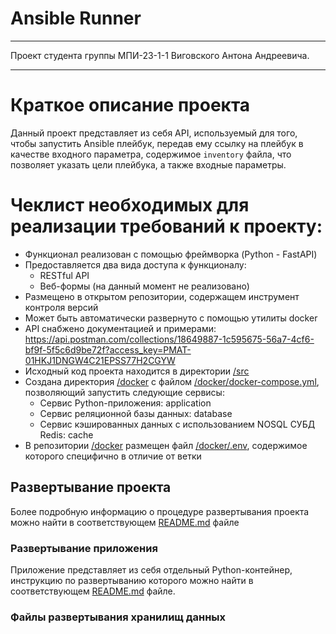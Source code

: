 # Ansible Runner
___
Проект студента группы МПИ-23-1-1 Виговского Антона Андреевича.
___
# Краткое описание проекта
Данный проект представляет из себя API, используемый для того, чтобы запустить Ansible плейбук, передав ему ссылку на 
плейбук в качестве входного параметра, содержимое `inventory` файла, что позволяет указать
цели плейбука, а также входные параметры.

# Чеклист необходимых для реализации требований к проекту:
* Функционал реализован с помощью фреймворка (Python - FastAPI)
* Предоставляется два вида доступа к функционалу:
  * RESTful API 
  * Веб-формы (на данный момент не реализовано)
* Размещено в открытом репозитории, содержащем инструмент контроля версий
* Может быть автоматически развернуто с помощью утилиты docker
* API снабжено документацией и примерами: https://api.postman.com/collections/18649887-1c595675-56a7-4cf6-bf9f-5f5c6d9be72f?access_key=PMAT-01HKJ1DNGW4C21EPSS77H2CGYW
* Исходный код проекта находится в директории [/src](./src)
* Создана директория [/docker](./docker) с файлом [/docker/docker-compose.yml](/docker/docker-compose.yml), позволяющий запустить следующие сервисы:
  * Сервис Python-приложения: application
  * Сервис реляционной базы данных: database
  * Сервис кэшированных данных с использованием NOSQL СУБД Redis: cache
* В репозитории [/docker](./docker) размещен файл [/docker/.env](./docker/.env), содержимое которого специфично в отличие от ветки
## Развертывание проекта
Более подробную информацию о процедуре развертывания проекта можно найти в соответствующем [README.md](./docker/README.md) файле
### Развертывание приложения
Приложение представляет из себя отдельный Python-контейнер, инструкцию по развертыванию которого можно найти в соответствующем [README.md](./src/README.md) файле.
### Файлы развертывания хранилищ данных

